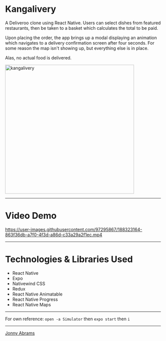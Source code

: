 # Kangalivery

A Deliveroo clone using React Native. Users can select dishes from featured restaurants, then be taken to a basket which calculates the total to be paid.

Upon placing the order, the app brings up a modal displaying an animation which navigates to a delivery confirmation screen after four seconds. For some reason the map isn't showing up, but everything else is in place.

Alas, no actual food is delivered.

<img width="417" alt="kangalivery" src="https://user-images.githubusercontent.com/97295867/187917886-5b99dfbf-428a-40b5-82c3-0059557dc35c.png">

---

# Video Demo

https://user-images.githubusercontent.com/97295867/188323164-863f36db-a7f0-4f3d-a86d-c33a29a2f1ec.mp4

---

# Technologies & Libraries Used

* React Native
* Expo
* Nativewind CSS
* Redux
* React Native Animatable
* React Native Progress
* React Native Maps

---

For own reference: `open -a Simulator` then `expo start` then `i`

--- 

[Jonny Abrams](https://github.com/jonnyabrams)
